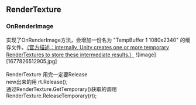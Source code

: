 ## RenderTexture
### OnRenderImage
实现了OnRenderImage方法，会增加一份名为 "TempBuffer 1 1080x2340" 的缓存文件。[（官方描述：internally, Unity creates one or more temporary RenderTextures to store these intermediate results.）](https://docs.unity.cn/cn/current/ScriptReference/MonoBehaviour.OnRenderImage.html)
![image][1677826512905.jpg]
</br></br>
RenderTexture 用完一定要Release</br>
new出来的用 rt.Release();</br>
通过RenderTexture.GetTemporary()获取的调用RenderTexture.ReleaseTemporary(rt); </br>
